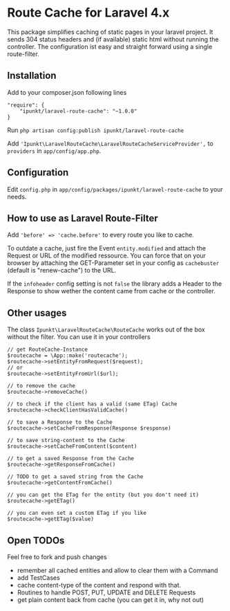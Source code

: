 # Route Cache for Laravel 4.x

This package simplifies caching of static pages in your laravel project. It sends 304 status headers and (if available) static html without running the controller. The configuration ist easy and straight forward using a single route-filter.

## Installation

Add to your composer.json following lines

	"require": {
		"ipunkt/laravel-route-cache": "~1.0.0"
	}

Run `php artisan config:publish ipunkt/laravel-route-cache`

Add `'Ipunkt\LaravelRouteCache\LaravelRouteCacheServiceProvider',` to `providers` in `app/config/app.php`.

## Configuration

Edit `config.php` in `app/config/packages/ipunkt/laravel-route-cache` to your needs.

## How to use as Laravel Route-Filter

Add `'before' => 'cache.before'` to every route you like to cache.

To outdate a cache, just fire the Event `entity.modified` and attach the Request or URL of the modified ressource. You can force that on your browser by attaching the GET-Parameter set in your config as `cachebuster` (default is "renew-cache") to the URL.

If the `infoheader` config setting is not `false` the library adds a Header to the Response to show wether the content came from cache or the controller.

## Other usages

The class `Ipunkt\LaravelRouteCache\RouteCache` works out of the box without the filter. You can use it in your controllers

	// get RouteCache-Instance
	$routecache = \App::make('routecache');
	$routecache->setEntityFromRequest($request);
	// or
	$routecache->setEntityFromUrl($url);
	
	// to remove the cache
	$routecache->removeCache()
	
	// to check if the client has a valid (same ETag) Cache
	$routecache->checkClientHasValidCache()
	
	// to save a Response to the Cache
	$routecache->setCacheFromResponse(Response $response)
	
	// to save string-content to the Cache
	$routecache->setCacheFromContent($content)
	
	// to get a saved Response from the Cache
	$routecache->getResponseFromCache()
	
	// TODO to get a saved string from the Cache
	$routecache->getContentFromCache()
	
	// you can get the ETag for the entity (but you don't need it)
	$routecache->getETag()
	
	// you can even set a custom ETag if you like
	$routecache->getETag($value)

## Open TODOs
Feel free to fork and push changes
* remember all cached entities and allow to clear them with a Command
* add TestCases
* cache content-type of the content and respond with that.
* Routines to handle POST, PUT, UPDATE and DELETE Requests
* get plain content back from cache (you can get it in, why not out)
